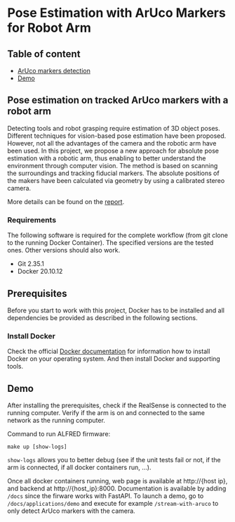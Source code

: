 # Pose Estimation with ArUco Markers for Robot Arm
## Table of content
* [ArUco markers detection](#pose-estimation-on-tracked-ArUco-markers-with-a-robot-arm)
* [Demo](#demo)

## Pose estimation on tracked ArUco markers with a robot arm
Detecting tools and robot grasping require estimation of 3D object poses. Different techniques for vision-based pose estimation have been proposed. However, not all the advantages of the camera and the
robotic arm have been used. In this project, we propose a new approach for absolute pose estimation with a robotic arm, thus enabling to better understand the environment through computer vision. The method is based on scanning the surroundings and tracking fiducial markers. The absolute positions of the makers have been calculated via geometry by using a calibrated stereo camera. 

More details can be found on the [report](https://github.com/wimausberlin/voice-assistant-system/blob/main/docs/report.pdf).

### Requirements

The following software is required for the complete workflow (from git clone to the running Docker Container). The specified versions are the tested ones. Other versions should also work.

 * Git 2.35.1
 * Docker 20.10.12

## Prerequisites

Before you start to work with this project, Docker has to be installed and all dependencies be provided as described in the following sections.

### Install Docker

Check the official [Docker documentation](https://docs.docker.com/engine/) for information how to install Docker on your operating system. And then install Docker and supporting tools.

## Demo
After installing the prerequisites, check if the RealSense is connected to the running computer. Verify if the arm is on and connected to the same network as the running computer.


Command to run ALFRED firmware:
 ```
 make up [show-logs]
 ```

 ```show-logs``` allows you to better debug (see if the unit tests fail or not, if the arm is connected, if all docker containers run, ...).

 Once all docker containers running, web page is available at http://{host ip}, and backend at http://{host_ip}:8000. Documentation is available by adding `/docs` since the firware works with FastAPI. To launch a demo, go to `/docs/applications/demo` and execute for example `/stream-with-aruco` to only detect ArUco markers with the camera.
